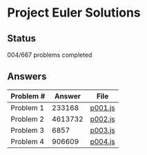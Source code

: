 # Project Euler Solutions

## Status
004/667 problems completed

## Answers

Problem # | Answer | File
--------- | ------ | ----
Problem 1 | 233168 | [p001.js](https://github.com/Matschik/project-euler/blob/master/javascript/p001.js)
Problem 2 | 4613732 | [p002.js](https://github.com/Matschik/project-euler/blob/master/javascript/p002.js)
Problem 3 | 6857 | [p003.js](https://github.com/Matschik/project-euler/blob/master/javascript/p003.js)
Problem 4 | 906609 | [p004.js](https://github.com/Matschik/project-euler/blob/master/javascript/p004.js)
